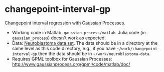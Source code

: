 # changepoint-interval-gp
Changepoint interval regression with Gaussian Processes.

- Working code in Matlab: `gaussian_process/matlab`.  Julia code (in `gaussian_process`) doesn't work as expected.
- Data: [Neuroblastoma data set](https://github.com/tdhock/neuroblastoma-data).  The data should be in a directory at the same level as this code directory, e.g., if you have `~/work/changepoint-interval-gp` then the data should be in `~/work/neuroblastoma-data`.
- Requires GPML toolbox for Gaussian Processes: http://www.gaussianprocess.org/gpml/code/matlab/doc/
